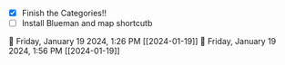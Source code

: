 - [x] Finish the Categories!!
- [ ] Install Blueman and map shortcutb

🍅 Friday, January 19 2024, 1:26 PM [[2024-01-19]]
🍅 Friday, January 19 2024, 1:56 PM [[2024-01-19]]